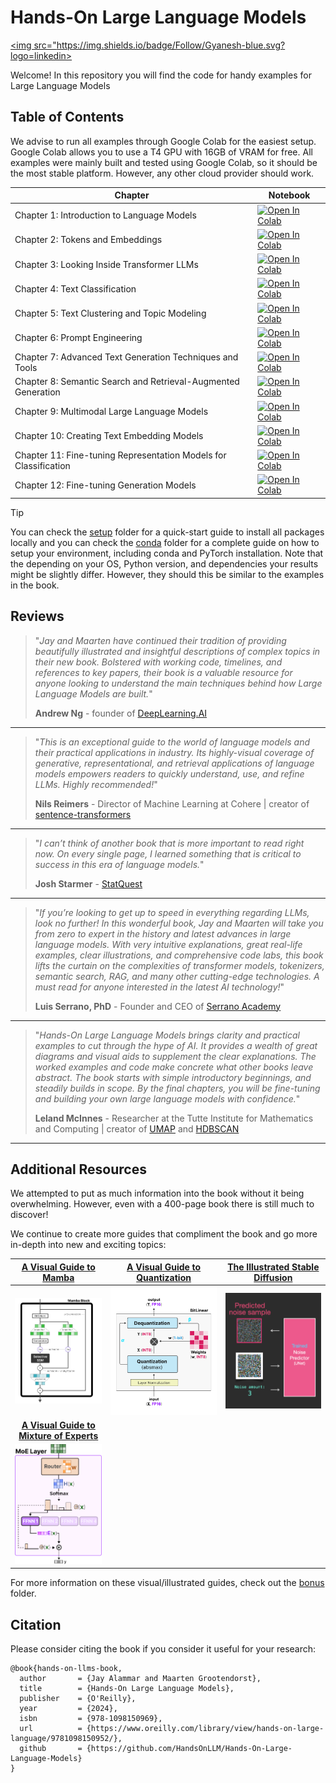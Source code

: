 ﻿# Hands-On Large Language Models

<a href="https://www.linkedin.com/in/gyaneshwer-kumar-4573b64b/"><img src="https://img.shields.io/badge/Follow/Gyanesh-blue.svg?logo=linkedin></a>

Welcome! In this repository you will find the code for handy examples for Large Language Models
## Table of Contents

We advise to run all examples through Google Colab for the easiest setup. Google Colab allows you to use a T4 GPU with 16GB of VRAM for free. All examples were mainly built and tested using Google Colab, so it should be the most stable platform. However, any other cloud provider should work. 

| Chapter  | Notebook  |
|---|---|
| Chapter 1: Introduction to Language Models  | [![Open In Colab](https://colab.research.google.com/assets/colab-badge.svg)](https://colab.research.google.com/github/HandsOnLLM/Hands-On-Large-Language-Models/blob/main/chapter01/Chapter%201%20-%20Introduction%20to%20Language%20Models.ipynb)   |
| Chapter 2: Tokens and Embeddings  | [![Open In Colab](https://colab.research.google.com/assets/colab-badge.svg)](https://colab.research.google.com/github/HandsOnLLM/Hands-On-Large-Language-Models/blob/main/chapter02/Chapter%202%20-%20Tokens%20and%20Token%20Embeddings.ipynb)  |
| Chapter 3: Looking Inside Transformer LLMs  | [![Open In Colab](https://colab.research.google.com/assets/colab-badge.svg)](https://colab.research.google.com/github/HandsOnLLM/Hands-On-Large-Language-Models/blob/main/chapter03/Chapter%203%20-%20Looking%20Inside%20LLMs.ipynb)  |
| Chapter 4: Text Classification  | [![Open In Colab](https://colab.research.google.com/assets/colab-badge.svg)](https://colab.research.google.com/github/HandsOnLLM/Hands-On-Large-Language-Models/blob/main/chapter04/Chapter%204%20-%20Text%20Classification.ipynb)  |
| Chapter 5: Text Clustering and Topic Modeling  | [![Open In Colab](https://colab.research.google.com/assets/colab-badge.svg)](https://colab.research.google.com/github/HandsOnLLM/Hands-On-Large-Language-Models/blob/main/chapter05/Chapter%205%20-%20Text%20Clustering%20and%20Topic%20Modeling.ipynb)  |
| Chapter 6: Prompt Engineering  | [![Open In Colab](https://colab.research.google.com/assets/colab-badge.svg)](https://colab.research.google.com/github/HandsOnLLM/Hands-On-Large-Language-Models/blob/main/chapter06/Chapter%206%20-%20Prompt%20Engineering.ipynb)  |
| Chapter 7: Advanced Text Generation Techniques and Tools  | [![Open In Colab](https://colab.research.google.com/assets/colab-badge.svg)](https://colab.research.google.com/github/HandsOnLLM/Hands-On-Large-Language-Models/blob/main/chapter07/Chapter%207%20-%20Advanced%20Text%20Generation%20Techniques%20and%20Tools.ipynb)  |
| Chapter 8: Semantic Search and Retrieval-Augmented Generation  | [![Open In Colab](https://colab.research.google.com/assets/colab-badge.svg)](https://colab.research.google.com/github/HandsOnLLM/Hands-On-Large-Language-Models/blob/main/chapter08/Chapter%208%20-%20Semantic%20Search.ipynb)  |
| Chapter 9: Multimodal Large Language Models  | [![Open In Colab](https://colab.research.google.com/assets/colab-badge.svg)](https://colab.research.google.com/github/HandsOnLLM/Hands-On-Large-Language-Models/blob/main/chapter09/Chapter%209%20-%20Multimodal%20Large%20Language%20Models.ipynb)  |
| Chapter 10: Creating Text Embedding Models  | [![Open In Colab](https://colab.research.google.com/assets/colab-badge.svg)](https://colab.research.google.com/github/HandsOnLLM/Hands-On-Large-Language-Models/blob/main/chapter10/Chapter%2010%20-%20Creating%20Text%20Embedding%20Models.ipynb)  |
| Chapter 11: Fine-tuning Representation Models for Classification  | [![Open In Colab](https://colab.research.google.com/assets/colab-badge.svg)](https://colab.research.google.com/github/HandsOnLLM/Hands-On-Large-Language-Models/blob/main/chapter11/Chapter%2011%20-%20Fine-Tuning%20BERT.ipynb)  |
| Chapter 12: Fine-tuning Generation Models  | [![Open In Colab](https://colab.research.google.com/assets/colab-badge.svg)](https://colab.research.google.com/github/HandsOnLLM/Hands-On-Large-Language-Models/blob/main/chapter12/Chapter%2012%20-%20Fine-tuning%20Generation%20Models.ipynb)  |

> [!TIP]
> You can check the [setup](.setup/) folder for a quick-start guide to install all packages locally and you can check the [conda](.setup/conda/) folder for a complete guide on how to setup your environment, including conda and PyTorch installation.
> Note that the depending on your OS, Python version, and dependencies your results might be slightly differ. However, they
> should this be similar to the examples in the book. 


## Reviews

> "*Jay and Maarten have continued their tradition of providing beautifully illustrated and insightful descriptions of complex topics in their new book. Bolstered with working code, timelines, and references to key papers, their book is a valuable resource for anyone looking to understand the main techniques behind how Large Language Models are built.*"
>    
> **Andrew Ng** - founder of [DeepLearning.AI](https://www.deeplearning.ai/)

---

> "*This is an exceptional guide to the world of language models and their practical applications in industry. Its highly-visual coverage of generative, representational, and retrieval applications of language models empowers readers to quickly understand, use, and refine LLMs. Highly recommended!*"
>
> **Nils Reimers** - Director of Machine Learning at Cohere | creator of [sentence-transformers](https://github.com/UKPLab/sentence-transformers)

---

> "*I can’t think of another book that is more important to read right now. On every single page, I learned something that is critical to success in this era of language models.*"
> 
> **Josh Starmer** - [StatQuest](https://www.youtube.com/channel/UCtYLUTtgS3k1Fg4y5tAhLbw)

---

> "*If you’re looking to get up to speed in everything regarding LLMs, look no further! In this wonderful book, Jay and Maarten will take you from zero to expert in the history and latest advances in large language models. With very intuitive explanations, great real-life examples, clear illustrations, and comprehensive code labs, this book lifts the curtain on the complexities of transformer models, tokenizers, semantic search, RAG, and many other cutting-edge technologies. A must read for anyone interested in the latest AI technology!*"
> 
> **Luis Serrano, PhD** - Founder and CEO of [Serrano Academy](https://www.youtube.com/@SerranoAcademy)

---

> "*Hands-On Large Language Models brings clarity and practical examples to cut through the hype of AI. It provides a wealth of great diagrams and visual aids to supplement the clear explanations. The worked examples and code make concrete what other books leave abstract. The book starts with simple introductory beginnings, and steadily builds in scope. By the final chapters, you will be fine-tuning and building your own large language models with confidence.*"
>
> **Leland McInnes** - Researcher at the Tutte Institute for Mathematics and Computing | creator of [UMAP](https://github.com/lmcinnes/umap) and [HDBSCAN](https://github.com/scikit-learn-contrib/hdbscan)

---

## Additional Resources

We attempted to put as much information into the book without it being overwhelming. However, even with a 400-page book there is still much to discover! 

We continue to create more guides that compliment the book and go more in-depth into new and exciting topics:

| [A Visual Guide to Mamba](https://newsletter.maartengrootendorst.com/p/a-visual-guide-to-mamba-and-state)             |  [A Visual Guide to Quantization](https://newsletter.maartengrootendorst.com/p/a-visual-guide-to-quantization) | [The Illustrated Stable Diffusion](https://jalammar.github.io/illustrated-stable-diffusion/) |
:-------------------------:|:-------------------------:|:-------------------------:
![](images/mamba.png)  |  ![](images/quant.png) |  ![](images/diffusion.png)
**[A Visual Guide to Mixture of Experts](https://newsletter.maartengrootendorst.com/p/a-visual-guide-to-mixture-of-experts)**  |   |  
![](images/moe.png)  |   |  

For more information on these visual/illustrated guides, check out the [bonus](bonus/) folder.

## Citation

Please consider citing the book if you consider it useful for your research:

```
@book{hands-on-llms-book,
  author       = {Jay Alammar and Maarten Grootendorst},
  title        = {Hands-On Large Language Models},
  publisher    = {O'Reilly},
  year         = {2024},
  isbn         = {978-1098150969},
  url          = {https://www.oreilly.com/library/view/hands-on-large-language/9781098150952/},
  github       = {https://github.com/HandsOnLLM/Hands-On-Large-Language-Models}
}
```
